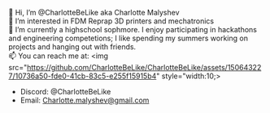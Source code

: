 👋 Hi, I’m @CharlotteBeLike aka Charlotte Malyshev <br>
👀 I’m interested in FDM Reprap 3D printers and mechatronics<br>
🌱 I’m currently a highschool sophmore. I enjoy participating in hackathons and engineering competetions; I like spending my summers working on projects and hanging out with friends. <br>
📫 You can reach me at:
<img src="https://github.com/CharlotteBeLike/CharlotteBeLike/assets/150643227/10736a50-fde0-41cb-83c5-e255f15915b4" style="width:10;>
- Discord: @CharlotteBeLike
- Email: Charlotte.malyshev@gmail.com

